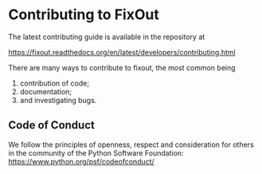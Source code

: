 # Contributing to FixOut

The latest contributing guide is available in the repository at

https://fixout.readthedocs.org/en/latest/developers/contributing.html

There are many ways to contribute to fixout, the most common being

1. contribution of code;
2. documentation;
3. and investigating bugs.

## Code of Conduct

We follow the principles of openness, respect and consideration for others in the 
community of the Python Software Foundation: https://www.python.org/psf/codeofconduct/
